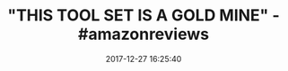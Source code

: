 ---
title: '"THIS TOOL SET IS A GOLD MINE" - #amazonreviews'
name: JH Williams WSC-1390TB 1390-Piece Mammoth Tool Set Complete
date: '2017-12-27 16:25:40'
buy_now: >-
  https://www.amazon.com/Williams-WSC-1390TB-1390-Piece-Mammoth-Complete/dp/B001355MX6?SubscriptionId=AKIAIA5RBQIWQVTCUEUQ&tag=coldcutdeals-20&linkCode=xm2&camp=2025&creative=165953&creativeASIN=B001355MX6
description_markdown: |+
  JH Williams WSC-1390TB 1390-Piece Mammoth Tool Set Complete

    - Contains the tools to handle almost any job a shop is likely to see, in fractional and metric sizes

    - Comprehensive assortment of sockets, ratchets, and accessories in 1/4-Inch, 3/8-Inch, 1/2-Inch and 3/4-Inch drive, for both hand and impact use

    - Full complement of wrenches in a number of styles helps you tackle increasingly complex maintenance tasks

    - Comprehensive assortment of screwdrivers, pliers, hammers, punches, and chisels, and specialty items such as gear pullers, saws, scrapers, and other tools for industrial maintenance mechanics

    - 1390 pieces

tweet_id_str: '946054483490066433'
price: '$27,726.29'
you_save: ''
asin: B001355MX6
image: 'https://images-na.ssl-images-amazon.com/images/I/61l49pGJd3L.jpg'

---